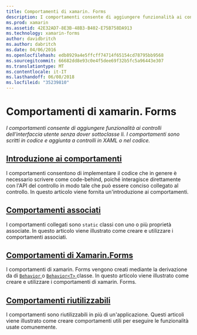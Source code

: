 ```yaml
---
title: Comportamenti di xamarin. Forms
description: I comportamenti consente di aggiungere funzionalità ai controlli dell'interfaccia utente senza dover sottoclasse li. I comportamenti sono scritti in codice e aggiunta a controlli in XAML o nel codice.
ms.prod: xamarin
ms.assetid: 42E32AD7-8E3B-48B3-B402-E75B758DA913
ms.technology: xamarin-forms
author: davidbritch
ms.author: dabritch
ms.date: 04/06/2016
ms.openlocfilehash: edb8929a4e5ffcff74714f65154cd78795bb9568
ms.sourcegitcommit: 66682dd8e93c0e4f5dee69f32b5fc5a96443e307
ms.translationtype: MT
ms.contentlocale: it-IT
ms.lasthandoff: 06/08/2018
ms.locfileid: "35239810"
---
```

# <a name="xamarinforms-behaviors"></a>Comportamenti di xamarin. Forms

_I comportamenti consente di aggiungere funzionalità ai controlli dell'interfaccia utente senza dover sottoclasse li. I comportamenti sono scritti in codice e aggiunta a controlli in XAML o nel codice._

## <a name="introduction-to-behaviorsintroductionmd"></a>[Introduzione ai comportamenti](introduction.md)

I comportamenti consentono di implementare il codice che in genere è necessario scrivere come code-behind, poiché interagisce direttamente con l'API del controllo in modo tale che può essere conciso collegato al controllo. In questo articolo viene fornita un'introduzione ai comportamenti.

## <a name="attached-behaviorsattachedmd"></a>[Comportamenti associati](attached.md)

I comportamenti collegati sono `static` classi con uno o più proprietà associate. In questo articolo viene illustrato come creare e utilizzare i comportamenti associati.

## <a name="xamarinforms-behaviorscreatingmd"></a>[Comportamenti di Xamarin.Forms](creating.md)

I comportamenti di xamarin. Forms vengono creati mediante la derivazione da di [ `Behavior` ](https://developer.xamarin.com/api/type/Xamarin.Forms.Behavior/) o [ `Behavior<T>` ](https://developer.xamarin.com/api/type/Xamarin.Forms.Behavior%3CT%3E/) classe. In questo articolo viene illustrato come creare e utilizzare i comportamenti di xamarin. Forms.

## <a name="reusable-behaviorsreusableindexmd"></a>[Comportamenti riutilizzabili](reusable/index.md)

I comportamenti sono riutilizzabili in più di un'applicazione. Questi articoli viene illustrato come creare comportamenti utili per eseguire le funzionalità usate comunemente.

